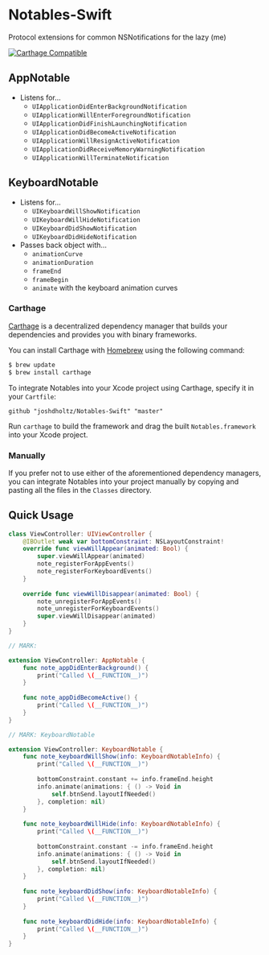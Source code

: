 # Notables-Swift
Protocol extensions for common NSNotifications for the lazy (me)

[![Carthage Compatible](https://img.shields.io/badge/Carthage-compatible-4BC51D.svg?style=flat)](https://github.com/Carthage/Carthage)

## AppNotable
- Listens for...
  - `UIApplicationDidEnterBackgroundNotification`
  - `UIApplicationWillEnterForegroundNotification`
  - `UIApplicationDidFinishLaunchingNotification`
  - `UIApplicationDidBecomeActiveNotification`
  - `UIApplicationWillResignActiveNotification`
  - `UIApplicationDidReceiveMemoryWarningNotification`
  - `UIApplicationWillTerminateNotification`

## KeyboardNotable
- Listens for...
  - `UIKeyboardWillShowNotification`
  - `UIKeyboardWillHideNotification`
  - `UIKeyboardDidShowNotification`
  - `UIKeyboardDidHideNotification`
- Passes back object with...
  - `animationCurve`
  - `animationDuration`
  - `frameEnd`
  - `frameBegin`
  - `animate` with the keyboard animation curves 

### Carthage

[Carthage](https://github.com/Carthage/Carthage) is a decentralized dependency manager that builds your dependencies and provides you with binary frameworks.

You can install Carthage with [Homebrew](http://brew.sh/) using the following command:

```bash
$ brew update
$ brew install carthage
```

To integrate Notables into your Xcode project using Carthage, specify it in your `Cartfile`:

```ogdl
github "joshdholtz/Notables-Swift" "master"
```

Run `carthage` to build the framework and drag the built `Notables.framework` into your Xcode project.

### Manually

If you prefer not to use either of the aforementioned dependency managers, you can integrate Notables into your project manually by copying and pasting all the files in the `Classes` directory.

## Quick Usage

```swift
class ViewController: UIViewController {
	@IBOutlet weak var bottomConstraint: NSLayoutConstraint!
	override func viewWillAppear(animated: Bool) {
		super.viewWillAppear(animated)
		note_registerForAppEvents()
		note_registerForKeyboardEvents()
	}
	
	override func viewWillDisappear(animated: Bool) {
		note_unregisterForAppEvents()
		note_unregisterForKeyboardEvents()
		super.viewWillDisappear(animated)
	}
}

// MARK: 

extension ViewController: AppNotable {
	func note_appDidEnterBackground() {
		print("Called \(__FUNCTION__)")
	}
	
	func note_appDidBecomeActive() {
		print("Called \(__FUNCTION__)")
	}
}

// MARK: KeyboardNotable

extension ViewController: KeyboardNotable {
	func note_keyboardWillShow(info: KeyboardNotableInfo) {
		print("Called \(__FUNCTION__)")
		
		bottomConstraint.constant += info.frameEnd.height
		info.animate(animations: { () -> Void in
			self.btnSend.layoutIfNeeded()
		}, completion: nil)
	}
	
	func note_keyboardWillHide(info: KeyboardNotableInfo) {
		print("Called \(__FUNCTION__)")
		
		bottomConstraint.constant -= info.frameEnd.height
		info.animate(animations: { () -> Void in
			self.btnSend.layoutIfNeeded()
		}, completion: nil)
	}
	
	func note_keyboardDidShow(info: KeyboardNotableInfo) {
		print("Called \(__FUNCTION__)")
	}
	
	func note_keyboardDidHide(info: KeyboardNotableInfo) {
		print("Called \(__FUNCTION__)")
	}
}
```
